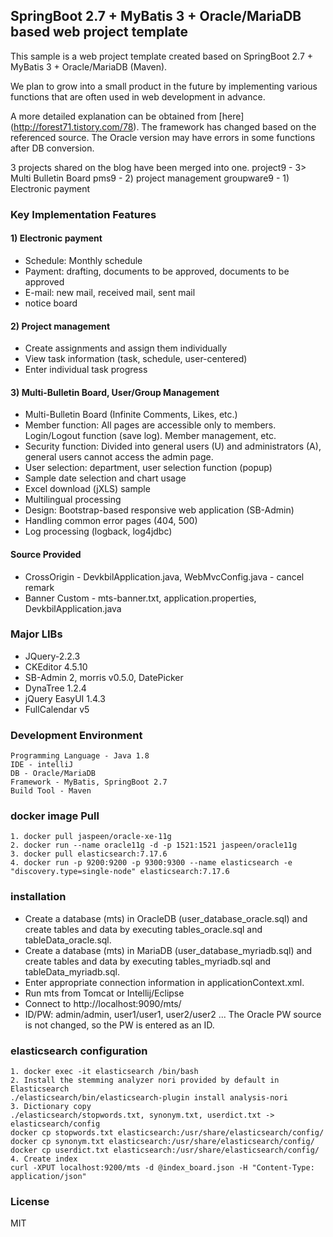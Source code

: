 ## SpringBoot 2.7 + MyBatis 3 + Oracle/MariaDB based web project template ##
This sample is a web project template created based on SpringBoot 2.7 + MyBatis 3 + Oracle/MariaDB (Maven).

We plan to grow into a small product in the future by implementing various functions that are often used in web development in advance.

A more detailed explanation can be obtained from [here] (http://forest71.tistory.com/78).
The framework has changed based on the referenced source.
The Oracle version may have errors in some functions after DB conversion.

3 projects shared on the blog have been merged into one.
project9 - 3> Multi Bulletin Board
pms9 - 2) project management
groupware9 - 1) Electronic payment

### Key Implementation Features ###
#### 1) Electronic payment
- Schedule: Monthly schedule
- Payment: drafting, documents to be approved, documents to be approved
- E-mail: new mail, received mail, sent mail
- notice board
#### 2) Project management
- Create assignments and assign them individually
- View task information (task, schedule, user-centered)
- Enter individual task progress
#### 3) Multi-Bulletin Board, User/Group Management
- Multi-Bulletin Board (Infinite Comments, Likes, etc.)
- Member function: All pages are accessible only to members. Login/Logout function (save log). Member management, etc.
- Security function: Divided into general users (U) and administrators (A), general users cannot access the admin page.
- User selection: department, user selection function (popup)
- Sample date selection and chart usage
- Excel download (jXLS) sample
- Multilingual processing
- Design: Bootstrap-based responsive web application (SB-Admin)
- Handling common error pages (404, 500)
- Log processing (logback, log4jdbc)

#### Source Provided
- CrossOrigin - DevkbilApplication.java, WebMvcConfig.java - cancel remark
- Banner Custom - mts-banner.txt, application.properties, DevkbilApplication.java

### Major LIBs ###
- JQuery-2.2.3
- CKEditor 4.5.10
- SB-Admin 2, morris v0.5.0, DatePicker
- DynaTree 1.2.4
- jQuery EasyUI 1.4.3
- FullCalendar v5

### Development Environment ###
    Programming Language - Java 1.8
    IDE - intelliJ
    DB - Oracle/MariaDB
    Framework - MyBatis, SpringBoot 2.7
    Build Tool - Maven

### docker image Pull ###
    1. docker pull jaspeen/oracle-xe-11g
    2. docker run --name oracle11g -d -p 1521:1521 jaspeen/oracle11g
    3. docker pull elasticsearch:7.17.6
    4. docker run -p 9200:9200 -p 9300:9300 --name elasticsearch -e "discovery.type=single-node" elasticsearch:7.17.6

### installation ###
- Create a database (mts) in OracleDB (user_database_oracle.sql) and create tables and data by executing tables_oracle.sql and tableData_oracle.sql.
- Create a database (mts) in MariaDB (user_database_myriadb.sql) and create tables and data by executing tables_myriadb.sql and tableData_myriadb.sql.
- Enter appropriate connection information in applicationContext.xml.
- Run mts from Tomcat or Intellij/Eclipse
- Connect to http://localhost:9090/mts/
- ID/PW: admin/admin, user1/user1, user2/user2 ...
  The Oracle PW source is not changed, so the PW is entered as an ID.

### elasticsearch configuration ###
    1. docker exec -it elasticsearch /bin/bash
    2. Install the stemming analyzer nori provided by default in Elasticsearch
    ./elasticsearch/bin/elasticsearch-plugin install analysis-nori
    3. Dictionary copy
    ./elasticsearch/stopwords.txt, synonym.txt, userdict.txt -> elasticsearch/config 
    docker cp stopwords.txt elasticsearch:/usr/share/elasticsearch/config/
    docker cp synonym.txt elasticsearch:/usr/share/elasticsearch/config/
    docker cp userdict.txt elasticsearch:/usr/share/elasticsearch/config/
    4. Create index
    curl -XPUT localhost:9200/mts -d @index_board.json -H "Content-Type: application/json"

### License ###
MIT
  
  
